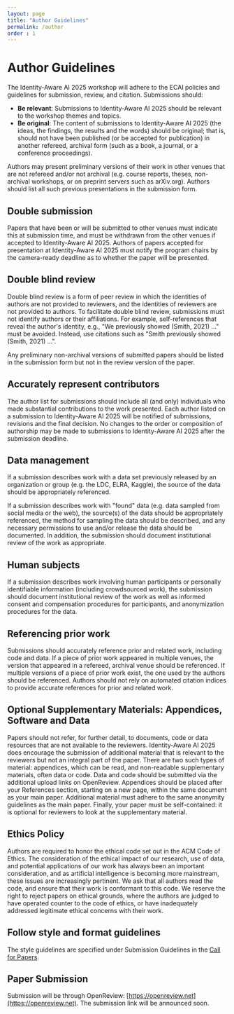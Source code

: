 ```yaml
---
layout: page
title: "Author Guidelines"
permalink: /author
order : 1
---
```


# Author Guidelines
The Identity-Aware AI 2025 workshop will adhere to the ECAI policies and guidelines for submission, review, and citation. Submissions should:

- __Be relevant__: Submissions to Identity-Aware AI 2025 should be relevant to the workshop themes and topics.
- __Be original__: The content of submissions to Identity-Aware AI 2025 (the ideas, the findings, the results and the words) should be original; that is, should not have been published (or be accepted for publication) in another refereed, archival form (such as a book, a journal, or a conference proceedings).

Authors may present preliminary versions of their work in other venues that are not refereed and/or not archival (e.g. course reports, theses, non-archival workshops, or on preprint servers such as arXiv.org). Authors should list all such previous presentations in the submission form.

## Double submission

Papers that have been or will be submitted to other venues must indicate this at submission time, and must be withdrawn from the other venues if accepted to Identity-Aware AI 2025. Authors of papers accepted for presentation at Identity-Aware AI 2025 must notify the program chairs by the camera-ready deadline as to whether the paper will be presented.

## Double blind review

Double blind review is a form of peer review in which the identities of authors are not provided to reviewers, and the identities of reviewers are not provided to authors. To facilitate double blind review, submissions must not identify authors or their affiliations. For example, self-references that reveal the author's identity, e.g., "We previously showed (Smith, 2021) ..." must be avoided. Instead, use citations such as "Smith previously showed (Smith, 2021) ...".

Any preliminary non-archival versions of submitted papers should be listed in the submission form but not in the review version of the paper.

## Accurately represent contributors

The author list for submissions should include all (and only) individuals who made substantial contributions to the work presented. Each author listed on a submission to Identity-Aware AI 2025 will be notified of submissions, revisions and the final decision. No changes to the order or composition of authorship may be made to submissions to Identity-Aware AI 2025 after the submission deadline.

## Data management

If a submission describes work with a data set previously released by an organization or group (e.g. the LDC, ELRA, Kaggle), the source of the data should be appropriately referenced.

If a submission describes work with "found" data (e.g. data sampled from social media or the web), the source(s) of the data should be appropriately referenced, the method for sampling the data should be described, and any necessary permissions to use and/or release the data should be documented. In addition, the submission should document institutional review of the work as appropriate.

## Human subjects

If a submission describes work involving human participants or personally identifiable information (including crowdsourced work), the submission should document institutional review of the work as well as informed consent and compensation procedures for participants, and anonymization procedures for the data.

## Referencing prior work

Submissions should accurately reference prior and related work, including code and data. If a piece of prior work appeared in multiple venues, the version that appeared in a refereed, archival venue should be referenced. If multiple versions of a piece of prior work exist, the one used by the authors should be referenced. Authors should not rely on automated citation indices to provide accurate references for prior and related work.

## Optional Supplementary Materials: Appendices, Software and Data

Papers should not refer, for further detail, to documents, code or data resources that are not available to the reviewers. Identity-Aware AI 2025 does encourage the submission of additional material that is relevant to the reviewers but not an integral part of the paper. There are two such types of material: appendices, which can be read, and non-readable supplementary materials, often data or code. Data and code should be submitted via the additional upload links on OpenReview. Appendices should be placed after your References section, starting on a new page, within the same document as your main paper. Additional material must adhere to the same anonymity guidelines as the main paper. Finally, your paper must be self-contained: it is optional for reviewers to look at the supplementary material.

## Ethics Policy

Authors are required to honor the ethical code set out in the ACM Code of Ethics. The consideration of the ethical impact of our research, use of data, and potential applications of our work has always been an important consideration, and as artificial intelligence is becoming more mainstream, these issues are increasingly pertinent. We ask that all authors read the code, and ensure that their work is conformant to this code. We reserve the right to reject papers on ethical grounds, where the authors are judged to have operated counter to the code of ethics, or have inadequately addressed legitimate ethical concerns with their work.

## Follow style and format guidelines

The style guidelines are specified under Submission Guidelines in the [Call for Papers](https://identity-aware-ai.github.io/cfp).  

## Paper Submission

Submission will be through OpenReview: [https://openreview.net](https://openreview.net). The submission link will be announced soon.

